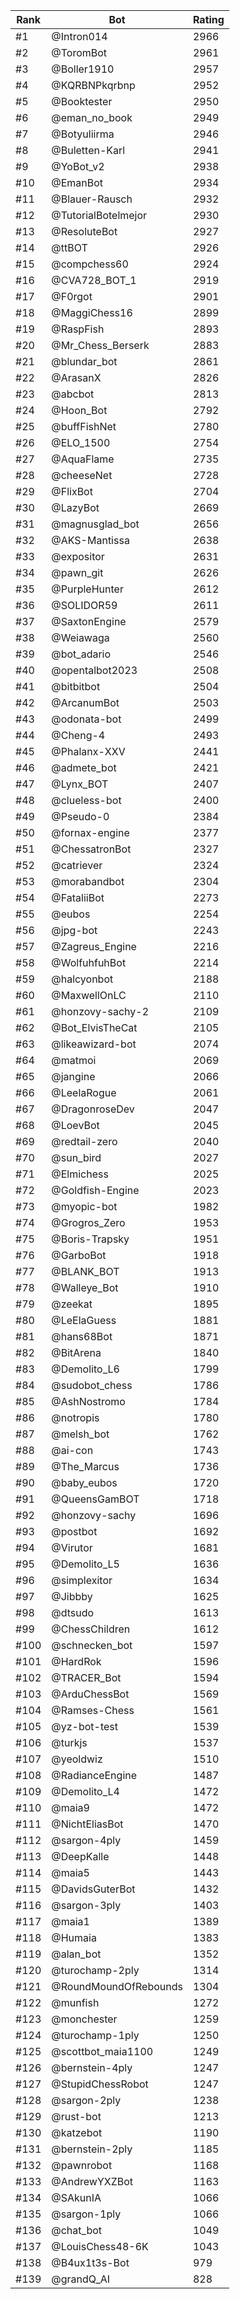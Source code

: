 Rank|Bot|Rating
---|---|---
#1|@Intron014|2966
#2|@ToromBot|2961
#3|@Boller1910|2957
#4|@KQRBNPkqrbnp|2952
#5|@Booktester|2950
#6|@eman_no_book|2949
#7|@Botyuliirma|2946
#8|@Buletten-Karl|2941
#9|@YoBot_v2|2938
#10|@EmanBot|2934
#11|@Blauer-Rausch|2932
#12|@TutorialBotelmejor|2930
#13|@ResoluteBot|2927
#14|@ttBOT|2926
#15|@compchess60|2924
#16|@CVA728_BOT_1|2919
#17|@F0rgot|2901
#18|@MaggiChess16|2899
#19|@RaspFish|2893
#20|@Mr_Chess_Berserk|2883
#21|@blundar_bot|2861
#22|@ArasanX|2826
#23|@abcbot|2813
#24|@Hoon_Bot|2792
#25|@buffFishNet|2780
#26|@ELO_1500|2754
#27|@AquaFlame|2735
#28|@cheeseNet|2728
#29|@FlixBot|2704
#30|@LazyBot|2669
#31|@magnusglad_bot|2656
#32|@AKS-Mantissa|2638
#33|@expositor|2631
#34|@pawn_git|2626
#35|@PurpleHunter|2612
#36|@SOLIDOR59|2611
#37|@SaxtonEngine|2579
#38|@Weiawaga|2560
#39|@bot_adario|2546
#40|@opentalbot2023|2508
#41|@bitbitbot|2504
#42|@ArcanumBot|2503
#43|@odonata-bot|2499
#44|@Cheng-4|2493
#45|@Phalanx-XXV|2441
#46|@admete_bot|2421
#47|@Lynx_BOT|2407
#48|@clueless-bot|2400
#49|@Pseudo-0|2384
#50|@fornax-engine|2377
#51|@ChessatronBot|2327
#52|@catriever|2324
#53|@morabandbot|2304
#54|@FataliiBot|2273
#55|@eubos|2254
#56|@jpg-bot|2243
#57|@Zagreus_Engine|2216
#58|@WolfuhfuhBot|2214
#59|@halcyonbot|2188
#60|@MaxwellOnLC|2110
#61|@honzovy-sachy-2|2109
#62|@Bot_ElvisTheCat|2105
#63|@likeawizard-bot|2074
#64|@matmoi|2069
#65|@jangine|2066
#66|@LeelaRogue|2061
#67|@DragonroseDev|2047
#68|@LoevBot|2045
#69|@redtail-zero|2040
#70|@sun_bird|2027
#71|@Elmichess|2025
#72|@Goldfish-Engine|2023
#73|@myopic-bot|1982
#74|@Grogros_Zero|1953
#75|@Boris-Trapsky|1951
#76|@GarboBot|1918
#77|@BLANK_BOT|1913
#78|@Walleye_Bot|1910
#79|@zeekat|1895
#80|@LeElaGuess|1881
#81|@hans68Bot|1871
#82|@BitArena|1840
#83|@Demolito_L6|1799
#84|@sudobot_chess|1786
#85|@AshNostromo|1784
#86|@notropis|1780
#87|@melsh_bot|1762
#88|@ai-con|1743
#89|@The_Marcus|1736
#90|@baby_eubos|1720
#91|@QueensGamBOT|1718
#92|@honzovy-sachy|1696
#93|@postbot|1692
#94|@Virutor|1681
#95|@Demolito_L5|1636
#96|@simplexitor|1634
#97|@Jibbby|1625
#98|@dtsudo|1613
#99|@ChessChildren|1612
#100|@schnecken_bot|1597
#101|@HardRok|1596
#102|@TRACER_Bot|1594
#103|@ArduChessBot|1569
#104|@Ramses-Chess|1561
#105|@yz-bot-test|1539
#106|@turkjs|1537
#107|@yeoldwiz|1510
#108|@RadianceEngine|1487
#109|@Demolito_L4|1472
#110|@maia9|1472
#111|@NichtEliasBot|1470
#112|@sargon-4ply|1459
#113|@DeepKalle|1448
#114|@maia5|1443
#115|@DavidsGuterBot|1432
#116|@sargon-3ply|1403
#117|@maia1|1389
#118|@Humaia|1383
#119|@alan_bot|1352
#120|@turochamp-2ply|1314
#121|@RoundMoundOfRebounds|1304
#122|@munfish|1272
#123|@monchester|1259
#124|@turochamp-1ply|1250
#125|@scottbot_maia1100|1249
#126|@bernstein-4ply|1247
#127|@StupidChessRobot|1247
#128|@sargon-2ply|1238
#129|@rust-bot|1213
#130|@katzebot|1190
#131|@bernstein-2ply|1185
#132|@pawnrobot|1168
#133|@AndrewYXZBot|1163
#134|@SAkunIA|1066
#135|@sargon-1ply|1066
#136|@chat_bot|1049
#137|@LouisChess48-6K|1043
#138|@B4ux1t3s-Bot|979
#139|@grandQ_AI|828
